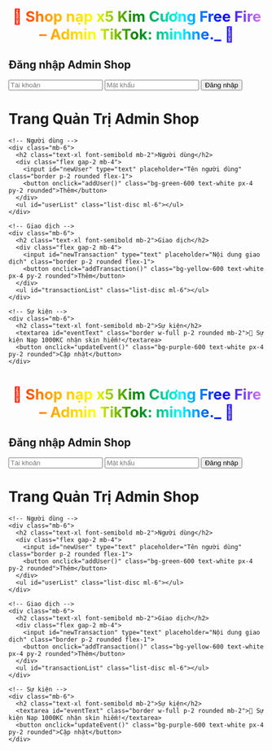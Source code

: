 <!DOCTYPE html>
<html lang="vi">
<head>
  <meta charset="UTF-8">
  <title>Shop nạp x5 Kim Cương Free Fire – Admin TikTok: minhne._</title>
  <script src="https://cdn.tailwindcss.com"></script>
  <style>
    /* Hiệu ứng chữ 7 màu */
    .rainbow-text {
      font-size: 1.8rem;
      font-weight: bold;
      background: linear-gradient(90deg, red, orange, yellow, green, cyan, blue, violet);
      -webkit-background-clip: text;
      color: transparent;
      animation: rainbowMove 3s linear infinite;
      text-align: center;
      margin-bottom: 20px;
    }
    @keyframes rainbowMove {
      0% { background-position: 0% }
      100% { background-position: 200% }
    }
  </style>
</head>
<body class="bg-gray-100 min-h-screen flex flex-col items-center justify-start p-6">
  <!-- Chữ 7 màu -->
  <h1 class="rainbow-text">💎 Shop nạp x5 Kim Cương Free Fire – Admin TikTok: minhne._ 💎</h1>

  <!-- Form đăng nhập -->
  <div id="loginPage" class="bg-white p-6 rounded-xl shadow-lg w-full max-w-md">
    <h2 class="text-2xl font-bold mb-4 text-center text-blue-600">Đăng nhập Admin Shop</h2>
    <input id="username" type="text" placeholder="Tài khoản" class="border w-full p-2 mb-3 rounded">
    <input id="password" type="password" placeholder="Mật khẩu" class="border w-full p-2 mb-3 rounded">
    <button onclick="loginAdmin()" class="w-full bg-blue-600 text-white py-2 rounded">Đăng nhập</button>
  </div>

  <!-- Trang quản trị -->
  <div id="adminDashboard" class="hidden w-full max-w-3xl bg-white p-6 mt-6 rounded-xl shadow-lg">
    <h1 class="text-3xl font-bold text-blue-600 mb-6">Trang Quản Trị Admin Shop</h1>

    <!-- Người dùng -->
    <div class="mb-6">
      <h2 class="text-xl font-semibold mb-2">Người dùng</h2>
      <div class="flex gap-2 mb-4">
        <input id="newUser" type="text" placeholder="Tên người dùng" class="border p-2 rounded flex-1">
        <button onclick="addUser()" class="bg-green-600 text-white px-4 py-2 rounded">Thêm</button>
      </div>
      <ul id="userList" class="list-disc ml-6"></ul>
    </div>

    <!-- Giao dịch -->
    <div class="mb-6">
      <h2 class="text-xl font-semibold mb-2">Giao dịch</h2>
      <div class="flex gap-2 mb-4">
        <input id="newTransaction" type="text" placeholder="Nội dung giao dịch" class="border p-2 rounded flex-1">
        <button onclick="addTransaction()" class="bg-yellow-600 text-white px-4 py-2 rounded">Thêm</button>
      </div>
      <ul id="transactionList" class="list-disc ml-6"></ul>
    </div>

    <!-- Sự kiện -->
    <div class="mb-6">
      <h2 class="text-xl font-semibold mb-2">Sự kiện</h2>
      <textarea id="eventText" class="border w-full p-2 rounded mb-2">🎉 Sự kiện Nạp 1000KC nhận skin hiếm!</textarea>
      <button onclick="updateEvent()" class="bg-purple-600 text-white px-4 py-2 rounded">Cập nhật</button>
    </div>
  </div>

  <script>
    // Tài khoản admin
    const ADMIN_USER = "ADMIN SHOP";
    const ADMIN_PASS = "ADMINSHOPMINHDZMANHNHATVN#@^%#&@";

    // Dữ liệu giả lập
    let users = JSON.parse(localStorage.getItem("users")) || ["User01 - Level 15", "User02 - Level 7"];
    let transactions = JSON.parse(localStorage.getItem("transactions")) || ["User01 nạp 200KC", "User02 nạp 500KC"];

    function loginAdmin() {
      const user = document.getElementById("username").value;
      const pass = document.getElementById("password").value;
      if (user === ADMIN_USER && pass === ADMIN_PASS) {
        document.getElementById("loginPage").classList.add("hidden");
        document.getElementById("adminDashboard").classList.remove("hidden");
        renderUsers();
        renderTransactions();
      } else {
        alert("Sai tài khoản hoặc mật khẩu!");
      }
    }

    // --- Người dùng ---
    function renderUsers() {
      const list = document.getElementById("userList");
      list.innerHTML = "";
      users.forEach((u, i) => {
        list.innerHTML += `<li class="flex justify-between">${u} <button onclick="deleteUser(${i})" class="text-red-600">Xóa</button></li>`;
      });
      localStorage.setItem("users", JSON.stringify(users));
    }
    function addUser() {
      const val = document.getElementById("newUser").value.trim();
      if (val) {
        users.push(val);
        document.getElementById("newUser").value = "";
        renderUsers();
      }
    }
    function deleteUser(i) {
      users.splice(i, 1);
      renderUsers();
    }

    // --- Giao dịch ---
    function renderTransactions() {
      const list = document.getElementById("transactionList");
      list.innerHTML = "";
      transactions.forEach((t, i) => {
        list.innerHTML += `<li class="flex justify-between">${t} <button onclick="deleteTransaction(${i})" class="text-red-600">Xóa</button></li>`;
      });
      localStorage.setItem("transactions", JSON.stringify(transactions));
    }
    function addTransaction() {
      const val = document.getElementById("newTransaction").value.trim();
      if (val) {
        transactions.push(val);
        document.getElementById("newTransaction").value = "";
        renderTransactions();
      }
    }
    function deleteTransaction(i) {
      transactions.splice(i, 1);
      renderTransactions();
    }

    // --- Sự kiện ---
    function updateEvent() {
      alert("Sự kiện đã được cập nhật: " + document.getElementById("eventText").value);
    }
  </script>
</body>
</html>
<!DOCTYPE html>
<html lang="vi">
<head>
  <meta charset="UTF-8">
  <title>Shop nạp x5 Kim Cương Free Fire – Admin TikTok: minhne._</title>
  <script src="https://cdn.tailwindcss.com"></script>
  <style>
    /* Hiệu ứng chữ 7 màu */
    .rainbow-text {
      font-size: 1.8rem;
      font-weight: bold;
      background: linear-gradient(90deg, red, orange, yellow, green, cyan, blue, violet);
      -webkit-background-clip: text;
      color: transparent;
      animation: rainbowMove 3s linear infinite;
      text-align: center;
      margin-bottom: 20px;
    }
    @keyframes rainbowMove {
      0% { background-position: 0% }
      100% { background-position: 200% }
    }
  </style>
</head>
<body class="bg-gray-100 min-h-screen flex flex-col items-center justify-start p-6">
  <!-- Chữ 7 màu -->
  <h1 class="rainbow-text">💎 Shop nạp x5 Kim Cương Free Fire – Admin TikTok: minhne._ 💎</h1>

  <!-- Form đăng nhập -->
  <div id="loginPage" class="bg-white p-6 rounded-xl shadow-lg w-full max-w-md">
    <h2 class="text-2xl font-bold mb-4 text-center text-blue-600">Đăng nhập Admin Shop</h2>
    <input id="username" type="text" placeholder="Tài khoản" class="border w-full p-2 mb-3 rounded">
    <input id="password" type="password" placeholder="Mật khẩu" class="border w-full p-2 mb-3 rounded">
    <button onclick="loginAdmin()" class="w-full bg-blue-600 text-white py-2 rounded">Đăng nhập</button>
  </div>

  <!-- Trang quản trị -->
  <div id="adminDashboard" class="hidden w-full max-w-3xl bg-white p-6 mt-6 rounded-xl shadow-lg">
    <h1 class="text-3xl font-bold text-blue-600 mb-6">Trang Quản Trị Admin Shop</h1>

    <!-- Người dùng -->
    <div class="mb-6">
      <h2 class="text-xl font-semibold mb-2">Người dùng</h2>
      <div class="flex gap-2 mb-4">
        <input id="newUser" type="text" placeholder="Tên người dùng" class="border p-2 rounded flex-1">
        <button onclick="addUser()" class="bg-green-600 text-white px-4 py-2 rounded">Thêm</button>
      </div>
      <ul id="userList" class="list-disc ml-6"></ul>
    </div>

    <!-- Giao dịch -->
    <div class="mb-6">
      <h2 class="text-xl font-semibold mb-2">Giao dịch</h2>
      <div class="flex gap-2 mb-4">
        <input id="newTransaction" type="text" placeholder="Nội dung giao dịch" class="border p-2 rounded flex-1">
        <button onclick="addTransaction()" class="bg-yellow-600 text-white px-4 py-2 rounded">Thêm</button>
      </div>
      <ul id="transactionList" class="list-disc ml-6"></ul>
    </div>

    <!-- Sự kiện -->
    <div class="mb-6">
      <h2 class="text-xl font-semibold mb-2">Sự kiện</h2>
      <textarea id="eventText" class="border w-full p-2 rounded mb-2">🎉 Sự kiện Nạp 1000KC nhận skin hiếm!</textarea>
      <button onclick="updateEvent()" class="bg-purple-600 text-white px-4 py-2 rounded">Cập nhật</button>
    </div>
  </div>

  <script>
    // Tài khoản admin
    const ADMIN_USER = "ADMIN SHOP";
    const ADMIN_PASS = "ADMINSHOPMINHDZMANHNHATVN#@^%#&@";

    // Dữ liệu giả lập
    let users = JSON.parse(localStorage.getItem("users")) || ["User01 - Level 15", "User02 - Level 7"];
    let transactions = JSON.parse(localStorage.getItem("transactions")) || ["User01 nạp 200KC", "User02 nạp 500KC"];

    function loginAdmin() {
      const user = document.getElementById("username").value;
      const pass = document.getElementById("password").value;
      if (user === ADMIN_USER && pass === ADMIN_PASS) {
        document.getElementById("loginPage").classList.add("hidden");
        document.getElementById("adminDashboard").classList.remove("hidden");
        renderUsers();
        renderTransactions();
      } else {
        alert("Sai tài khoản hoặc mật khẩu!");
      }
    }

    // --- Người dùng ---
    function renderUsers() {
      const list = document.getElementById("userList");
      list.innerHTML = "";
      users.forEach((u, i) => {
        list.innerHTML += `<li class="flex justify-between">${u} <button onclick="deleteUser(${i})" class="text-red-600">Xóa</button></li>`;
      });
      localStorage.setItem("users", JSON.stringify(users));
    }
    function addUser() {
      const val = document.getElementById("newUser").value.trim();
      if (val) {
        users.push(val);
        document.getElementById("newUser").value = "";
        renderUsers();
      }
    }
    function deleteUser(i) {
      users.splice(i, 1);
      renderUsers();
    }

    // --- Giao dịch ---
    function renderTransactions() {
      const list = document.getElementById("transactionList");
      list.innerHTML = "";
      transactions.forEach((t, i) => {
        list.innerHTML += `<li class="flex justify-between">${t} <button onclick="deleteTransaction(${i})" class="text-red-600">Xóa</button></li>`;
      });
      localStorage.setItem("transactions", JSON.stringify(transactions));
    }
    function addTransaction() {
      const val = document.getElementById("newTransaction").value.trim();
      if (val) {
        transactions.push(val);
        document.getElementById("newTransaction").value = "";
        renderTransactions();
      }
    }
    function deleteTransaction(i) {
      transactions.splice(i, 1);
      renderTransactions();
    }

    // --- Sự kiện ---
    function updateEvent() {
      alert("Sự kiện đã được cập nhật: " + document.getElementById("eventText").value);
    }
  </script>
</body>
</html>

